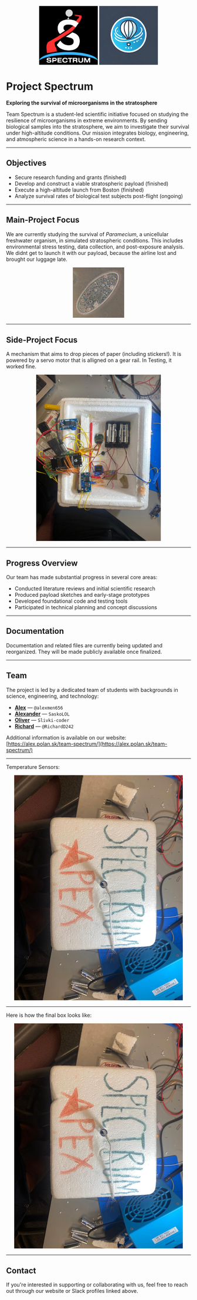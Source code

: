 <div align="center">
  <img src="logo.png" width="160" alt="Team Spectrum Logo">
  <img src="discord_logo.webp" width="160" alt="Discord Logo">
</div>


# Project Spectrum

**Exploring the survival of microorganisms in the stratosphere**

Team Spectrum is a student-led scientific initiative focused on studying the resilience of microorganisms in extreme environments. By sending biological samples into the stratosphere, we aim to investigate their survival under high-altitude conditions. Our mission integrates biology, engineering, and atmospheric science in a hands-on research context.

---

## Objectives

- Secure research funding and grants (finished)
- Develop and construct a viable stratospheric payload (finished) 
- Execute a high-altitude launch from Boston  (finished)
- Analyze survival rates of biological test subjects post-flight (ongoing)

---

## Main-Project Focus

We are currently studying the survival of *Paramecium*, a unicellular freshwater organism, in simulated stratospheric conditions. This includes environmental stress testing, data collection, and post-exposure analysis. We didnt get to launch it with our payload, because the airline lost and brought our luggage late. 

<p align="center">
  <img src="Paramecium.jpg" width="140" alt="Paramecium under microscope">
</p>

---
## Side-Project Focus

A mechanism that aims to drop pieces of paper (including stickers!). It is powered by a servo motor that is alligned on a gear rail. In Testing, it worked fine. 

<p align="center">
  <img src="WhatsApp Image 2025-06-21 at 23.20.15.jpeg" width="340" alt="Paramecium under microscope">
</p>

---

## Progress Overview

Our team has made substantial progress in several core areas:

- Conducted literature reviews and initial scientific research  
- Produced payload sketches and early-stage prototypes  
- Developed foundational code and testing tools  
- Participated in technical planning and concept discussions  

---

## Documentation

Documentation and related files are currently being updated and reorganized. They will be made publicly available once finalized.

---

## Team

The project is led by a dedicated team of students with backgrounds in science, engineering, and technology:

- **[Alex](https://hackclub.slack.com/team/U0877PG14F4)** — `@alexmen656`  
- **[Alexander](https://hackclub.slack.com/team/U08HE8KST8T)** — `SaskoLOL`  
- **[Oliver](https://hackclub.slack.com/team/U07L48Q6BUY)** — `Slivki-coder`  
- **[Richard](https://hackclub.slack.com/team/U08HH8E5DQB)** — `@RichardD242`  

Additional information is available on our website: [https://alex.polan.sk/team-spectrum/](https://alex.polan.sk/team-spectrum/)


---

Temperature Sensors: 

<div align="center">
  <img src="WhatsApp Image 2025-06-21 at 23.23.58.jpeg" width="460" alt="Discord Logo">
</div>


---

Here is how the final box looks like: 

<div align="center">
  <img src="WhatsApp Image 2025-06-21 at 23.23.58.jpeg" width="460" alt="Discord Logo">
</div>


---

## Contact

If you're interested in supporting or collaborating with us, feel free to reach out through our website or Slack profiles linked above.

